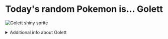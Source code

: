 # Today's random Pokemon is... Golett

![Golett shiny sprite](https://raw.githubusercontent.com/PokeAPI/sprites/master/sprites/pokemon/shiny/622.png)

<details>
<summary>Additional info about Golett</summary>

| srpite type | image |
|------|------|
| back_default | ![Golett back_default sprite](https://raw.githubusercontent.com/PokeAPI/sprites/master/sprites/pokemon/back/622.png) |
| back_shiny | ![Golett back_shiny sprite](https://raw.githubusercontent.com/PokeAPI/sprites/master/sprites/pokemon/back/shiny/622.png) |
| front_default | ![Golett front_default sprite](https://raw.githubusercontent.com/PokeAPI/sprites/master/sprites/pokemon/622.png) | </details>